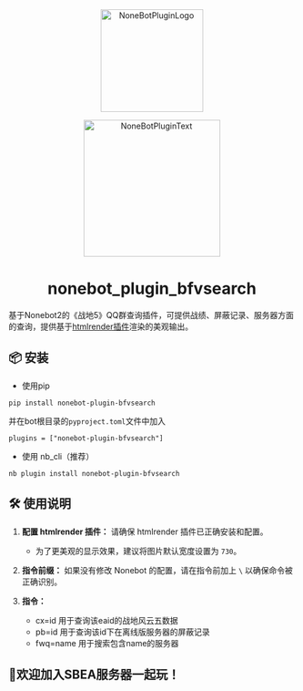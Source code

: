 <div align="center">
  <a href="https://v2.nonebot.dev/store"><img src="https://github.com/A-kirami/nonebot-plugin-template/blob/resources/nbp_logo.png" width="180" height="180" alt="NoneBotPluginLogo"></a>
  <br>
  <p><img src="https://github.com/A-kirami/nonebot-plugin-template/blob/resources/NoneBotPlugin.svg" width="240" alt="NoneBotPluginText"></p>
</div>

<div align="center">

# nonebot_plugin_bfvsearch
</div>
<p>基于Nonebot2的《战地5》QQ群查询插件，可提供战绩、屏蔽记录、服务器方面的查询，提供基于<a href="https://github.com/kexue-z/nonebot-plugin-htmlrender" target="_blank">htmlrender插件</a>渲染的美观输出。</p>


## 📦 安装
* 使用pip 
```
pip install nonebot-plugin-bfvsearch
```
并在bot根目录的`pyproject.toml`文件中加入  
```
plugins = ["nonebot-plugin-bfvsearch"]
```


* 使用 nb_cli（推荐）
```
nb plugin install nonebot-plugin-bfvsearch
```


## 🛠 使用说明
1. **配置 htmlrender 插件：** 请确保 htmlrender 插件已正确安装和配置。
   - 为了更美观的显示效果，建议将图片默认宽度设置为 `730`。

2. **指令前缀：** 如果没有修改 Nonebot 的配置，请在指令前加上 `\` 以确保命令被正确识别。

3. **指令：**
   - cx=id     用于查询该eaid的战地风云五数据
   - pb=id     用于查询该id下在离线版服务器的屏蔽记录
   - fwq=name  用于搜索包含name的服务器


## 🥰欢迎加入SBEA服务器一起玩！

